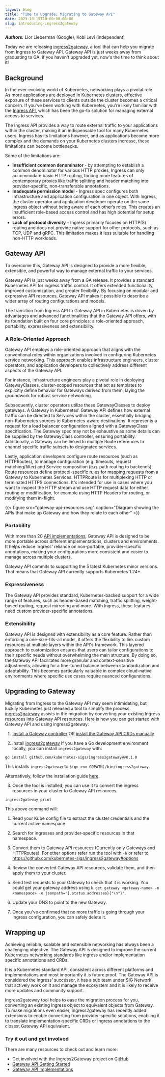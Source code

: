 ```yaml
---
layout: blog
title: "Time to Upgrade; Migrating to Gateway API"
date: 2023-10-19T10:00:00-08:00
slug: introducing-ingress2gateway
---
```


***Authors:*** Lior Lieberman (Google), Kobi Levi (independent)

Today we are releasing [ingress2gateway](https://github.com/kubernetes-sigs/ingress2gateway), a tool
that can help you migrate from Ingress to Gateway API. Gateway API is just weeks away from
graduating to GA, if you haven't upgraded yet, now's the time to think about it!

## Background

In the ever-evolving world of Kubernetes, networking plays a pivotal role. As more applications are
deployed in Kubernetes clusters, effective exposure of these services to clients outside the cluster
becomes a critical concern. If you've been working with Kubernetes, you're likely familiar with the
[Ingress API], which has been the go-to solution for managing external access to services.

[Ingress API]:/docs/concepts/services-networking/ingress/

The Ingress API provides a way to route external traffic to your applications within the cluster,
making it an indispensable tool for many Kubernetes users. Ingress has its limitations however, and
as applications become more complex and the demands on your Kubernetes clusters increase, these
limitations can become bottlenecks.

Some of the limitations are:

- **Insufficient common denominator** - by attempting to establish a common denominator for various
  HTTP proxies, Ingress can only accommodate basic HTTP routing, forcing more features of
  contemporary proxies like traffic splitting and header matching into provider-specific,
  non-transferable annotations.
- **Inadequate permission model** - Ingress spec configures both infrastructure and application
  configuration in one object. With Ingress, the cluster operator and application developer operate
  on the same Ingress object without being aware of each other’s roles. This creates an insufficient
  role-based access control and has high potential for setup errors. 
- **Lack of protocol diversity** - Ingress primarily focuses on HTTP(S) routing and does not provide
  native support for other protocols, such as TCP, UDP and gRPC. This limitation makes it less
  suitable for handling non-HTTP workloads.

## Gateway API

To overcome this, Gateway API is designed to provide a more flexible, extensible, and powerful way
to manage external traffic to your services.

Gateway API is just weeks away from a GA release. It provides a standard Kubernetes API for ingress
traffic control. It offers extended functionality, improved customization, and greater flexibility.
By focusing on modular and expressive API resources, Gateway API makes it possible to describe a
wider array of routing configurations and models.

The transition from Ingress API to Gateway API in Kubernetes is driven by advantages and advanced
functionalities that the Gateway API offers, with its foundation built on four core principles: a
role-oriented approach, portability, expressiveness and extensibility.

### A Role-Oriented Approach

Gateway API employs a role-oriented approach that aligns with the conventional roles within
organizations involved in configuring Kubernetes service networking. This approach enables
infrastructure engineers, cluster operators, and application developers to collectively address
different aspects of the Gateway API.

For instance, infrastructure engineers play a pivotal role in deploying GatewayClasses,
cluster-scoped resources that act as templates to explicitly define behavior for Gateways derived
from them, laying the groundwork for robust service networking.

Subsequently, cluster operators utilize these GatewayClasses to deploy gateways. A Gateway in
Kubernetes' Gateway API defines how external traffic can be directed to Services within the cluster,
essentially bridging non-Kubernetes sources to Kubernetes-aware destinations. It represents a
request for a load balancer configuration aligned with a GatewayClass’ specification. The Gateway
spec may not be exhaustive as some details can be supplied by the GatewayClass controller, ensuring
portability. Additionally, a Gateway can be linked to multiple Route references to channel specific
traffic subsets to designated services.

Lastly, application developers configure route resources (such as HTTPRoutes), to manage
configuration (e.g. timeouts, request matching/filter) and Service composition (e.g. path routing to
backends) Route resources define protocol-specific rules for mapping requests from a Gateway to
Kubernetes Services. HTTPRoute is for multiplexing HTTP or terminated HTTPS connections. It's
intended for use in cases where you want to inspect the HTTP stream and use HTTP request data for
either routing or modification, for example using HTTP Headers for routing, or modifying them
in-flight.

{{< figure src="gateway-api-resources.svg" caption="Diagram showing the APIs that make up Gateway
and how they relate to each other" >}}

### Portability
With more than 20 [API
implementations](https://gateway-api.sigs.k8s.io/implementations/#implementations), Gateway API is
designed to be more portable across different implementations, clusters and environments. It helps
reduce Ingress' reliance on non-portable, provider-specific annotations, making your configurations
more consistent and easier to manage across multiple clusters.

Gateway API commits to supporting the 5 latest Kubernetes minor versions. That means that Gateway
API currently supports Kubernetes 1.24+.

### Expressiveness
The Gateway API provides standard, Kubernetes-backed support for a wide range of features, such as
header-based matching, traffic splitting, weight-based routing, request mirroring and more. With
Ingress, these features need custom provider-specific annotations.

### Extensibility
Gateway API is designed with extensibility as a core feature. Rather than enforcing a
one-size-fits-all model, it offers the flexibility to link custom resources at multiple layers
within the API's framework. This layered approach to customization ensures that users can tailor
configurations to their specific needs without overwhelming the main structure. By doing so, the
Gateway API facilitates more granular and context-sensitive adjustments, allowing for a fine-tuned
balance between standardization and adaptability. This becomes particularly valuable in complex
cloud-native environments where specific use cases require nuanced configurations.


## Upgrading to Gateway

Migrating from Ingress to the Gateway API may seem intimidating, but luckily Kubernetes just
released a tool to simplify the process.
[ingress2gateway](https://github.com/kubernetes-sigs/ingress2gateway) assists in the migration by
converting your existing Ingress resources into Gateway API resources. Here is how you can get
started with Gateway API and using ingress2gateway:

1. [Install a Gateway
   controller](https://gateway-api.sigs.k8s.io/guides/#installing-a-gateway-controller) OR [install
   the Gateway API CRDs manually](https://gateway-api.sigs.k8s.io/guides/#installing-gateway-api) 

2. install [ingress2gateway](https://github.com/kubernetes-sigs/ingress2gateway) If you have a Go
development environment locally, you can install `ingress2gateway` with:

```
go install github.com/kubernetes-sigs/ingress2gateway@v0.1.0
```

This installs `ingress2gateway` to `$(go env GOPATH)/bin/ingress2gateway`.

Alternatively, follow the installation guide
[here](https://github.com/kubernetes-sigs/ingress2gateway#installation).

3. Once the tool is installed, you can use it to convert the ingress resources in your cluster to
   Gateway API resources.

```
ingress2gateway print
```

This above command will:

1. Read your Kube config file to extract the cluster credentials and the current active namespace.
1. Search for ingresses and provider-specific resources in that namespace.
1. Convert them to Gateway API resources (Currently only Gateways and HTTPRoutes). For other options
refer run the tool with `-h` or refer to https://github.com/kubernetes-sigs/ingress2gateway#options

4. Review the converted Gateway API resources, validate them, and then apply them to your cluster.

5. Send test requests to your Gateway to check that it is working. You could get your gateway
   address using `k get gateway <gateway-name> -n <namespace> -o
   jsonpath='{.status.addresses}{"\n"}'`.

6. Update your DNS to point to the new Gateway. 

7. Once you've confirmed that no more traffic is going through your Ingress configuration, you can
   safely delete it.

## Wrapping up
Achieving reliable, scalable and extensible networking has always been a challenging objective. The
Gateway API is designed to improve the current Kubernetes networking standards like ingress and/or
implementation specific annotations and CRDs.

It is a Kubernetes standard API, consistent across different platforms and implementations and most
importantly it is future proof. The Gateway API is considered the Ingress’ successor, it has a sub
team under SIG Network that actively work on it and manage the ecosystem and it is likely to receive
more updates and community support.

Ingress2gateway tool helps to ease the migration process for you, converting an existing Ingress
object to equivalent objects from Gateway. To make migrations even easier, Ingress2gateway has
recently added extensions to enable converting from provider-specific solutions, enabling it to
translate implementation-specific CRDs or Ingress annotations to the closest Gateway API equivalent.


### Try it out and get involved
There are many resources to check out and learn more:
- Get involved with the Ingress2Gateway project on
  [GitHub](https://github.com/kubernetes-sigs/ingress2gateway)
- [Gateway API Getting Started](https://gateway-api.sigs.k8s.io/guides/)
- [Gateway API Implementations](https://gateway-api.sigs.k8s.io/implementations/#gateways)
